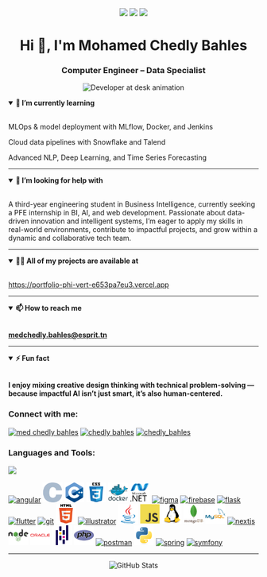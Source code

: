 <!-- ====== HEADER / BADGES ====== -->
<div align="center">
  
  <!-- Badges (optionnels) -->
  <img src="https://komarev.com/ghpvc/?username=chedly07&label=Profile%20views&style=for-the-badge" />
  <img src="https://img.shields.io/badge/Business%20Intelligence-Engineer-0A66C2?style=for-the-badge" />
  <img src="https://img.shields.io/badge/AI%20%26%20ML-Enthusiast-8A2BE2?style=for-the-badge" />

</div>

<!-- ====== TITLE ====== -->
<h1 align="center">Hi 👋, I'm Mohamed Chedly Bahles</h1>
<h3 align="center">Computer Engineer – Data Specialist</h3>

<!-- ====== HERO ILLUSTRATION (OPTIONNEL) ====== -->
<p align="center">
  <img src="https://cdn.dribbble.com/users/1162077/screenshots/5403918/focus-animation.gif" width="360" alt="Developer at desk animation">
</p>


<!-- ====== CONTENT CARD ====== -->
<div align="left">

<!-- Section: Learning -->
<details open>
  <summary><b>🌱 I’m currently learning</b></summary>
  <br>

  MLOps & model deployment with MLflow, Docker, and Jenkins

  Cloud data pipelines with Snowflake and Talend

  Advanced NLP, Deep Learning, and Time Series Forecasting
</details>

<hr/>

<!-- Section: Looking for help -->
<details open>
  <summary><b>🤝 I’m looking for help with</b></summary>
  <br>

A third-year engineering student in Business Intelligence, currently seeking a PFE internship in BI, AI, and web development.
Passionate about data-driven innovation and intelligent systems, I’m eager to apply my skills in real-world environments, contribute to impactful projects, and grow within a dynamic and collaborative tech team.
</details>

<hr/>

<!-- Section: Projects -->
<details open>
  <summary><b>👨‍💻 All of my projects are available at</b></summary>
  <br>
  
  <a href="https://portfolio-phi-vert-e653pa7eu3.vercel.app">https://portfolio-phi-vert-e653pa7eu3.vercel.app</a>
</details>

<hr/>

<!-- Section: Contact -->
<details open>
  <summary><b>📫 How to reach me</b></summary>
  <br>
  
  <b>medchedly.bahles@esprit.tn</b>
</details>

<hr/>

<!-- Section: Fun fact -->
<details open>
  <summary><b>⚡ Fun fact</b></summary>
  <br>

  <b>I enjoy mixing 
    <b>creative design thinking</b> with <b>technical problem-solving</b> — because impactful AI isn’t just smart, it’s also <b>human-centered</b>.</b>
</details>

</div>

<!-- ====== SOCIAL ====== -->
<h3 align="left">Connect with me:</h3>
<p align="left">
<a href="https://linkedin.com/in/med chedly bahles" target="blank"><img align="center" src="https://raw.githubusercontent.com/rahuldkjain/github-profile-readme-generator/master/src/images/icons/Social/linked-in-alt.svg" alt="med chedly bahles" height="30" width="40" /></a>
<a href="https://fb.com/chedly bahles" target="blank"><img align="center" src="https://raw.githubusercontent.com/rahuldkjain/github-profile-readme-generator/master/src/images/icons/Social/facebook.svg" alt="chedly bahles" height="30" width="40" /></a>
<a href="https://instagram.com/chedly_bahles" target="blank"><img align="center" src="https://raw.githubusercontent.com/rahuldkjain/github-profile-readme-generator/master/src/images/icons/Social/instagram.svg" alt="chedly_bahles" height="30" width="40" /></a>
</p>

<!-- ====== TECH STACK ====== -->
<h3 align="left">Languages and Tools:</h3>

<!-- Bandeau doux -->
<p>
  <img src="https://img.shields.io/badge/Stack-Overview-222?style=for-the-badge" />
</p>

<!-- Grille d'icônes (contenu inchangé) -->
<p align="left">
  <a href="https://angular.io" target="_blank" rel="noreferrer"><img src="https://angular.io/assets/images/logos/angular/angular.svg" alt="angular" width="40" height="40"/></a>
  <a href="https://www.cprogramming.com/" target="_blank" rel="noreferrer"><img src="https://raw.githubusercontent.com/devicons/devicon/master/icons/c/c-original.svg" alt="c" width="40" height="40"/></a>
  <a href="https://www.w3schools.com/cpp/" target="_blank" rel="noreferrer"><img src="https://raw.githubusercontent.com/devicons/devicon/master/icons/cplusplus/cplusplus-original.svg" alt="cplusplus" width="40" height="40"/></a>
  <a href="https://www.w3schools.com/css/" target="_blank" rel="noreferrer"><img src="https://raw.githubusercontent.com/devicons/devicon/master/icons/css3/css3-original-wordmark.svg" alt="css3" width="40" height="40"/></a>
  <a href="https://www.docker.com/" target="_blank" rel="noreferrer"><img src="https://raw.githubusercontent.com/devicons/devicon/master/icons/docker/docker-original-wordmark.svg" alt="docker" width="40" height="40"/></a>
  <a href="https://dotnet.microsoft.com/" target="_blank" rel="noreferrer"><img src="https://raw.githubusercontent.com/devicons/devicon/master/icons/dot-net/dot-net-original-wordmark.svg" alt="dotnet" width="40" height="40"/></a>
  <a href="https://www.figma.com/" target="_blank" rel="noreferrer"><img src="https://www.vectorlogo.zone/logos/figma/figma-icon.svg" alt="figma" width="40" height="40"/></a>
  <a href="https://firebase.google.com/" target="_blank" rel="noreferrer"><img src="https://www.vectorlogo.zone/logos/firebase/firebase-icon.svg" alt="firebase" width="40" height="40"/></a>
  <a href="https://flask.palletsprojects.com/" target="_blank" rel="noreferrer"><img src="https://www.vectorlogo.zone/logos/pocoo_flask/pocoo_flask-icon.svg" alt="flask" width="40" height="40"/></a>
  <a href="https://flutter.dev" target="_blank" rel="noreferrer"><img src="https://www.vectorlogo.zone/logos/flutterio/flutterio-icon.svg" alt="flutter" width="40" height="40"/></a>
  <a href="https://git-scm.com/" target="_blank" rel="noreferrer"><img src="https://www.vectorlogo.zone/logos/git-scm/git-scm-icon.svg" alt="git" width="40" height="40"/></a>
  <a href="https://www.w3.org/html/" target="_blank" rel="noreferrer"><img src="https://raw.githubusercontent.com/devicons/devicon/master/icons/html5/html5-original-wordmark.svg" alt="html5" width="40" height="40"/></a>
  <a href="https://www.adobe.com/in/products/illustrator.html" target="_blank" rel="noreferrer"><img src="https://www.vectorlogo.zone/logos/adobe_illustrator/adobe_illustrator-icon.svg" alt="illustrator" width="40" height="40"/></a>
  <a href="https://www.java.com" target="_blank" rel="noreferrer"><img src="https://raw.githubusercontent.com/devicons/devicon/master/icons/java/java-original.svg" alt="java" width="40" height="40"/></a>
  <a href="https://developer.mozilla.org/en-US/docs/Web/JavaScript" target="_blank" rel="noreferrer"><img src="https://raw.githubusercontent.com/devicons/devicon/master/icons/javascript/javascript-original.svg" alt="javascript" width="40" height="40"/></a>
  <a href="https://www.linux.org/" target="_blank" rel="noreferrer"><img src="https://raw.githubusercontent.com/devicons/devicon/master/icons/linux/linux-original.svg" alt="linux" width="40" height="40"/></a>
  <a href="https://www.mongodb.com/" target="_blank" rel="noreferrer"><img src="https://raw.githubusercontent.com/devicons/devicon/master/icons/mongodb/mongodb-original-wordmark.svg" alt="mongodb" width="40" height="40"/></a>
  <a href="https://www.mysql.com/" target="_blank" rel="noreferrer"><img src="https://raw.githubusercontent.com/devicons/devicon/master/icons/mysql/mysql-original-wordmark.svg" alt="mysql" width="40" height="40"/></a>
  <a href="https://nextjs.org/" target="_blank" rel="noreferrer"><img src="https://cdn.worldvectorlogo.com/logos/nextjs-2.svg" alt="nextjs" width="40" height="40"/></a>
  <a href="https://nodejs.org" target="_blank" rel="noreferrer"><img src="https://raw.githubusercontent.com/devicons/devicon/master/icons/nodejs/nodejs-original-wordmark.svg" alt="nodejs" width="40" height="40"/></a>
  <a href="https://www.oracle.com/" target="_blank" rel="noreferrer"><img src="https://raw.githubusercontent.com/devicons/devicon/master/icons/oracle/oracle-original.svg" alt="oracle" width="40" height="40"/></a>
  <a href="https://pandas.pydata.org/" target="_blank" rel="noreferrer"><img src="https://raw.githubusercontent.com/devicons/devicon/2ae2a900d2f041da66e950e4d48052658d850630/icons/pandas/pandas-original.svg" alt="pandas" width="40" height="40"/></a>
  <a href="https://www.php.net" target="_blank" rel="noreferrer"><img src="https://raw.githubusercontent.com/devicons/devicon/master/icons/php/php-original.svg" alt="php" width="40" height="40"/></a>
  <a href="https://postman.com" target="_blank" rel="noreferrer"><img src="https://www.vectorlogo.zone/logos/getpostman/getpostman-icon.svg" alt="postman" width="40" height="40"/></a>
  <a href="https://www.python.org" target="_blank" rel="noreferrer"><img src="https://raw.githubusercontent.com/devicons/devicon/master/icons/python/python-original.svg" alt="python" width="40" height="40"/></a>
  <a href="https://spring.io/" target="_blank" rel="noreferrer"><img src="https://www.vectorlogo.zone/logos/springio/springio-icon.svg" alt="spring" width="40" height="40"/></a>
  <a href="https://symfony.com" target="_blank" rel="noreferrer"><img src="https://symfony.com/logos/symfony_black_03.svg" alt="symfony" width="40" height="40"/></a>
</p>

<!-- ====== FOOTER STATS (OPTIONNEL) ====== -->
<hr/>
<p align="center">
  <img src="https://github-readme-stats.vercel.app/api?username=chedly07&show_icons=true&theme=radical" alt="GitHub Stats"/>
</p>
